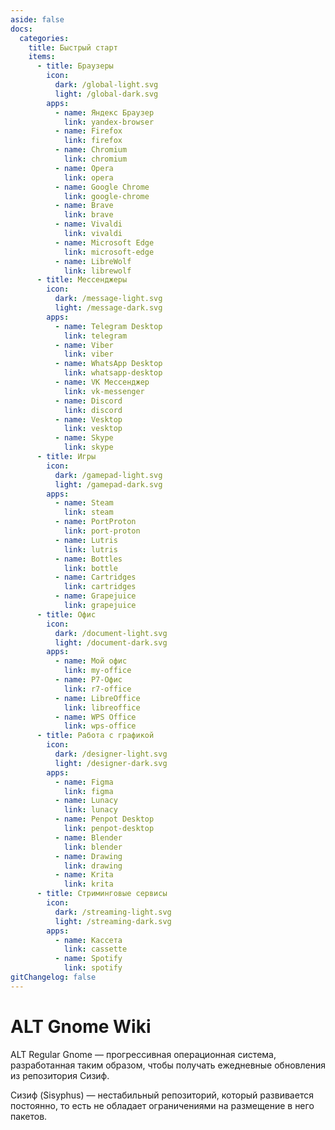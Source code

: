 ```yaml
---
aside: false
docs:
  categories:
    title: Быстрый старт
    items:
      - title: Браузеры
        icon:
          dark: /global-light.svg
          light: /global-dark.svg
        apps:
          - name: Яндекс Браузер
            link: yandex-browser
          - name: Firefox
            link: firefox
          - name: Chromium
            link: chromium
          - name: Opera
            link: opera
          - name: Google Chrome
            link: google-chrome
          - name: Brave
            link: brave
          - name: Vivaldi
            link: vivaldi
          - name: Microsoft Edge
            link: microsoft-edge
          - name: LibreWolf
            link: librewolf
      - title: Мессенджеры
        icon:
          dark: /message-light.svg
          light: /message-dark.svg
        apps:
          - name: Telegram Desktop
            link: telegram
          - name: Viber
            link: viber
          - name: WhatsApp Desktop
            link: whatsapp-desktop
          - name: VK Мессенджер
            link: vk-messenger
          - name: Discord
            link: discord
          - name: Vesktop
            link: vesktop
          - name: Skype
            link: skype
      - title: Игры
        icon:
          dark: /gamepad-light.svg
          light: /gamepad-dark.svg
        apps:
          - name: Steam
            link: steam
          - name: PortProton
            link: port-proton
          - name: Lutris
            link: lutris
          - name: Bottles
            link: bottle
          - name: Сartridges
            link: cartridges
          - name: Grapejuice
            link: grapejuice
      - title: Офис
        icon:
          dark: /document-light.svg
          light: /document-dark.svg
        apps:
          - name: Мой офис
            link: my-office
          - name: Р7-Офис
            link: r7-office
          - name: LibreOffice
            link: libreoffice
          - name: WPS Office
            link: wps-office
      - title: Работа с графикой
        icon:
          dark: /designer-light.svg
          light: /designer-dark.svg
        apps:
          - name: Figma
            link: figma
          - name: Lunacy
            link: lunacy
          - name: Penpot Desktop
            link: penpot-desktop
          - name: Blender
            link: blender
          - name: Drawing
            link: drawing
          - name: Krita
            link: krita
      - title: Стриминговые сервисы
        icon:
          dark: /streaming-light.svg
          light: /streaming-dark.svg
        apps:
          - name: Kассета
            link: cassette
          - name: Spotify
            link: spotify
gitChangelog: false
---
```


# ALT Gnome Wiki

ALT Regular Gnome — прогрессивная операционная система, разработанная таким образом, чтобы получать ежедневные обновления из репозитория Сизиф.

Сизиф (Sisyphus) — нестабильный репозиторий, который развивается постоянно, то есть не обладает ограничениями на размещение в него пакетов.

<AGWCategories />
